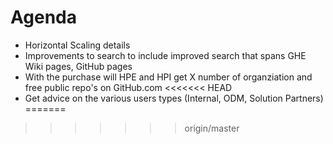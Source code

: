 # Agenda

* Horizontal Scaling details
* Improvements to search to include improved search that spans GHE Wiki pages, GitHub pages
* With the purchase will HPE and HPI get X number of organziation and free public repo's on GitHub.com
<<<<<<< HEAD
* Get advice on the various users types (Internal, ODM, Solution Partners)
=======

>>>>>>> origin/master
